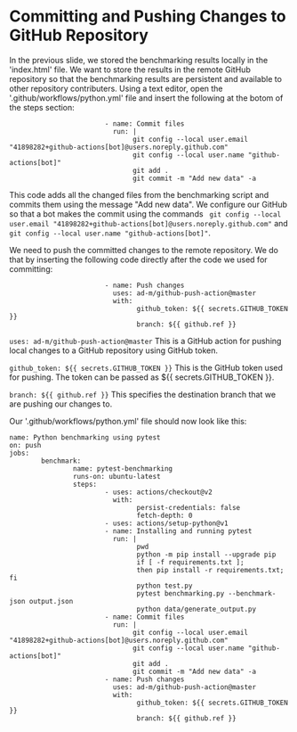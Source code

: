# Committing and Pushing Changes to GitHub Repository

In the previous slide, we stored the benchmarking results locally in the 'index.html' file. We want to store the results in the remote GitHub repository so that the benchmarking results are persistent and available to other repository contributers. Using a text editor, open the '.github/workflows/python.yml' file and insert the following at the botom of the steps section:

```
                        - name: Commit files
                          run: |
                               git config --local user.email "41898282+github-actions[bot]@users.noreply.github.com"
                               git config --local user.name "github-actions[bot]"
                               git add .
                               git commit -m "Add new data" -a
```

This code adds all the changed files from the benchmarking script and commits them using the message "Add new data". We configure our GitHub so that a bot makes the commit using the commands ` git config --local user.email "41898282+github-actions[bot]@users.noreply.github.com"` and ` git config --local user.name "github-actions[bot]"`.


We need to push the committed changes to the remote repository. We do that by inserting the following code directly after the code we used for committing:


```
                        - name: Push changes
                          uses: ad-m/github-push-action@master
                          with:
                                github_token: ${{ secrets.GITHUB_TOKEN }}
                                branch: ${{ github.ref }} 
```


`uses: ad-m/github-push-action@master` This is a GitHub action for pushing local changes to a GitHub repository using GitHub token.

`github_token: ${{ secrets.GITHUB_TOKEN }}` This is the GitHub token used for pushing. The token can be passed as  ${{ secrets.GITHUB_TOKEN }}.

`branch: ${{ github.ref }}` This specifies the destination branch that we are pushing our changes to.


Our '.github/workflows/python.yml' file should now look like this:

```   
name: Python benchmarking using pytest
on: push
jobs:
        benchmark:
                name: pytest-benchmarking
                runs-on: ubuntu-latest
                steps:
                        - uses: actions/checkout@v2
                          with:
                                persist-credentials: false
                                fetch-depth: 0 
                        - uses: actions/setup-python@v1
                        - name: Installing and running pytest
                          run: |
                                pwd
                                python -m pip install --upgrade pip
                                if [ -f requirements.txt ]; 
                                then pip install -r requirements.txt; fi
                                python test.py
                                pytest benchmarking.py --benchmark-json output.json
                                python data/generate_output.py
                        - name: Commit files
                          run: |
                               git config --local user.email "41898282+github-actions[bot]@users.noreply.github.com"
                               git config --local user.name "github-actions[bot]"
                               git add .
                               git commit -m "Add new data" -a
                        - name: Push changes
                          uses: ad-m/github-push-action@master
                          with:
                                github_token: ${{ secrets.GITHUB_TOKEN }}
                                branch: ${{ github.ref }} 
```
